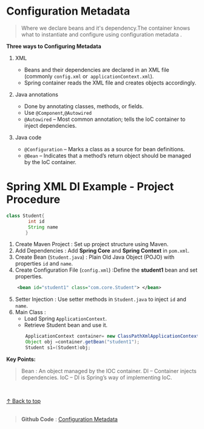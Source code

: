   
  <h1 id="top">Configuration Metadata</h1>
                  

>Where we declare beans and it's dependency.The container knows what to instantiate and configure using configuration metadata .


**Three ways to Configuring Metadata**
1. XML
    - Beans and their dependencies are declared in an XML file (commonly `config.xml` or` applicationContext.xml`).
    - Spring container reads the XML file and creates objects accordingly.

2. Java annotations
    - Done by annotating classes, methods, or fields.
    - Use `@Component`,`@Autowired`
    - `@Autowired` – Most common annotation; tells the IoC container to inject dependencies.

3. Java code
    - `@Configuration` – Marks a class as a source for bean definitions.
    - `@Bean` – Indicates that a method’s return object should be managed by the IoC container.
   

<h1>Spring XML DI Example - Project Procedure</h1>

```java
class Student{
        int id
        String name
       }
```


1. Create Maven Project : Set up project structure using Maven.
2. Add Dependencies : Add **Spring Core** and **Spring Context** in `pom.xml`.
3. Create Bean (`Student.java`) : Plain Old Java Object (POJO) with properties `id` and `name`.
4. Create Configuration File (`config.xml`) :Define the **student1** bean and set properties.
```xml
    <bean id="student1" class="com.core.Student"> </bean>
```

5. Setter Injection : Use setter methods in `Student.java` to inject `id` and `name`.
6. Main Class :
    - Load Spring `ApplicationContext`.
    - Retrieve Student bean and use it.

```java
       ApplicationContext container= new ClassPathXmlApplicationContext("Config.xml");
       Object obj =container.getBean("student1");
       Student s1=(Student)obj;
```




**Key Points:**
 >Bean : An object managed by the IOC container.
 >DI – Container injects dependencies.
 >IoC – DI is Spring’s way of implementing IoC. 

 <br>

 [↑ Back to top](#top)<br><br>
 >**Github Code** : [Configuration Metadata](https://github.com/alamgir-ahosain/Learn-Spring-Framework/tree/main/j_configuration_metadata)